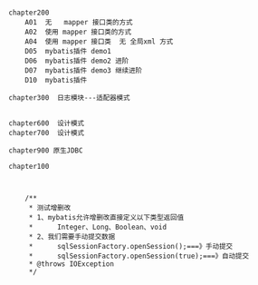 # 
    chapter200
        A01  无   mapper 接口类的方式
        A02  使用 mapper 接口类的方式
        A04  使用 mapper 接口类  无 全局xml 方式
        D05  mybatis插件 demo1
        D06  mybatis插件 demo2 进阶
        D07  mybatis插件 demo3 继续进阶
        D10  mybatis插件
    
    chapter300  日志模块---适配器模式
        
    
    chapter600  设计模式
    chapter700  设计模式
    
    chapter900 原生JDBC
    
    chapter100
    
    
    
    	/**
    	 * 测试增删改
    	 * 1、mybatis允许增删改直接定义以下类型返回值
    	 * 		Integer、Long、Boolean、void
    	 * 2、我们需要手动提交数据
    	 * 		sqlSessionFactory.openSession();===》手动提交
    	 * 		sqlSessionFactory.openSession(true);===》自动提交
    	 * @throws IOException 
    	 */
